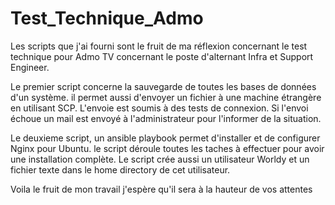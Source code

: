 # Test_Technique_Admo
Les scripts que j'ai fourni sont le fruit de ma réflexion concernant le test technique pour Admo TV concernant le poste d'alternant Infra et Support Engineer. 

Le premier script concerne la sauvegarde de toutes les bases de données d'un système. il permet aussi d'envoyer un fichier à une machine étrangère en utilisant SCP. 
L'envoie est soumis à des tests de connexion. 
Si l'envoi échoue un mail est envoyé à l'administrateur pour l'informer de la situation. 


Le deuxieme script, un ansible playbook permet d'installer et de configurer Nginx pour Ubuntu. le script déroule toutes les taches à effectuer pour avoir une installation complète. 
Le script crée aussi un utilisateur Worldy et un fichier texte dans le home directory de cet utilisateur. 

Voila le fruit de mon travail j'espère qu'il sera à la hauteur de vos attentes
